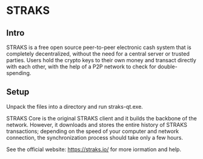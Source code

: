 STRAKS
======

Intro
-----
STRAKS is a free open source peer-to-peer electronic cash system that is
completely decentralized, without the need for a central server or trusted
parties. Users hold the crypto keys to their own money and transact directly
with each other, with the help of a P2P network to check for double-spending.


Setup
-----
Unpack the files into a directory and run straks-qt.exe.

STRAKS Core is the original STRAKS client and it builds the backbone of the network.
However, it downloads and stores the entire history of STRAKS transactions;
depending on the speed of your computer and network connection, the synchronization
process should take only a few hours.

See the official website:
  https://straks.io/
for more iormation and help.
